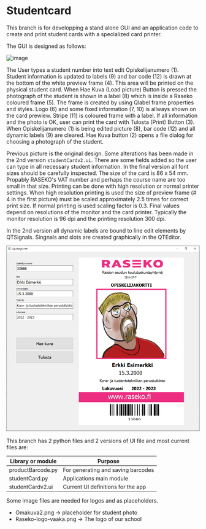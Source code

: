 # Studentcard

This branch is for developping a stand alone GUI and an application code to create and print student cards with a specialized card printer.

The GUI is designed as follows:

![image](https://user-images.githubusercontent.com/24242044/163401203-7d13ca9d-44e3-44b7-8f20-f05d487c44e2.png)

The User types a student number into text edit Opiskelijanumero (1). Student information is updated to labels (9) and bar code (12) is drawn at the bottom of the white preview frame (4). This area will be printed on the physical student card. When Hae Kuva (Load picture) Button is pressed the photograph of the student is shown in a label (8) which is inside a Raseko coloured frame (5). The frame is created by using Qlabel frame properties and styles. Logo (6) and some fixed information (7, 10) is allways shown on the card prewiew. Stripe (11) is coloured frame with a label. If all information and the photo is OK, user can print the card with Tulosta (Print) Button (3). When Opiskelijanumero (1) is being edited picture (8), bar code (12) and all dynamic labels (9) are cleared. Hae Kuva button (2) opens a file dialog for choosing a photograph of the student.

Previous picture is the original design. Some alterations has been made in the 2nd version `studentCardv2.ui`. There are some fields added so the user can type in all necessary student information. In the final version all font sizes should be carefully inspected. The size of the card is 86 x 54 mm. Propably RASEKO's VAT number and perhaps the course name are too small in that size. Printing can be done with high resolution or normal printer settings. When high resolution printing is used the size of preview frame (# 4 in the first picture) must be scaled approximately 2.5 times for correct print size. If normal printing is used scaling factor is 0.3. Final values depend on resolutions of the monitor and the card printer. Typically the monitor resolution is 96 dpi and the printing resolution 300 dpi.

In the 2nd version all dynamic labels are bound to line edit elements by QTSignals. Singnals and slots are created graphically in the QTEditor.

![image](https://github.com/MikaVainio/VarastoGUI/blob/dev-studentcard/Opiskelijakorttisovellus.png)

This branch has 2 python files  and 2 versions of UI file and most current files are:

| Library or module | Purpose |
|---|---|
productBarcode.py | For generating and saving barcodes
studentCard.py | Applications main module
studentCardv2.ui | Current UI definitions for the app

Some image files are needed for logos and as placeholders.

* Omakuva2.png -> placeholder for student photo
* Raseko-logo-vaaka.png -> The logo of our school


